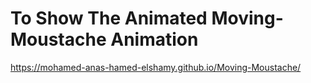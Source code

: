 # To Show The Animated Moving-Moustache Animation
https://mohamed-anas-hamed-elshamy.github.io/Moving-Moustache/
